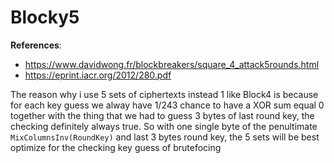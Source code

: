 # Blocky5

**References**:
- https://www.davidwong.fr/blockbreakers/square_4_attack5rounds.html
- https://eprint.iacr.org/2012/280.pdf

The reason why i use 5 sets of ciphertexts instead 1 like Block4 is because for each key guess we alway have 1/243 chance to have a XOR sum equal 0 together with the thing that we had to guess 3 bytes of last round key, the checking definitely always true. So with one single byte of the penultimate `MixColumnsInv(RoundKey)` and last 3 bytes round key, the 5 sets will be best optimize for the checking key guess of brutefocing 
